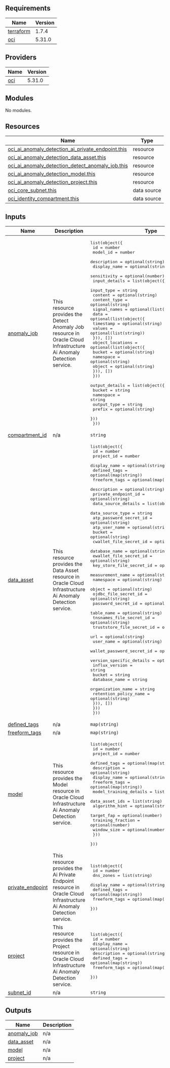 ## Requirements

| Name | Version |
|------|---------|
| <a name="requirement_terraform"></a> [terraform](#requirement\_terraform) | 1.7.4 |
| <a name="requirement_oci"></a> [oci](#requirement\_oci) | 5.31.0 |

## Providers

| Name | Version |
|------|---------|
| <a name="provider_oci"></a> [oci](#provider\_oci) | 5.31.0 |

## Modules

No modules.

## Resources

| Name | Type |
|------|------|
| [oci_ai_anomaly_detection_ai_private_endpoint.this](https://registry.terraform.io/providers/oracle/oci/5.31.0/docs/resources/ai_anomaly_detection_ai_private_endpoint) | resource |
| [oci_ai_anomaly_detection_data_asset.this](https://registry.terraform.io/providers/oracle/oci/5.31.0/docs/resources/ai_anomaly_detection_data_asset) | resource |
| [oci_ai_anomaly_detection_detect_anomaly_job.this](https://registry.terraform.io/providers/oracle/oci/5.31.0/docs/resources/ai_anomaly_detection_detect_anomaly_job) | resource |
| [oci_ai_anomaly_detection_model.this](https://registry.terraform.io/providers/oracle/oci/5.31.0/docs/resources/ai_anomaly_detection_model) | resource |
| [oci_ai_anomaly_detection_project.this](https://registry.terraform.io/providers/oracle/oci/5.31.0/docs/resources/ai_anomaly_detection_project) | resource |
| [oci_core_subnet.this](https://registry.terraform.io/providers/oracle/oci/5.31.0/docs/data-sources/core_subnet) | data source |
| [oci_identity_compartment.this](https://registry.terraform.io/providers/oracle/oci/5.31.0/docs/data-sources/identity_compartment) | data source |

## Inputs

| Name | Description | Type | Default | Required |
|------|-------------|------|---------|:--------:|
| <a name="input_anomaly_job"></a> [anomaly\_job](#input\_anomaly\_job) | This resource provides the Detect Anomaly Job resource in Oracle Cloud Infrastructure Ai Anomaly Detection service. | <pre>list(object({<br>    id           = number<br>    model_id     = number<br>    description  = optional(string)<br>    display_name = optional(string)<br>    sensitivity  = optional(number)<br>    input_details = list(object({<br>      input_type   = string<br>      content      = optional(string)<br>      content_type = optional(string)<br>      signal_names = optional(list(string))<br>      data = optional(list(object({<br>        timestamp = optional(string)<br>        values    = optional(list(string))<br>      })), [])<br>      object_locations = optional(list(object({<br>        bucket    = optional(string)<br>        namespace = optional(string)<br>        object    = optional(string)<br>      })), [])<br>    }))<br>    output_details = list(object({<br>      bucket      = string<br>      namespace   = string<br>      output_type = string<br>      prefix      = optional(string)<br>    }))<br>  }))</pre> | `[]` | no |
| <a name="input_compartment_id"></a> [compartment\_id](#input\_compartment\_id) | n/a | `string` | n/a | yes |
| <a name="input_data_asset"></a> [data\_asset](#input\_data\_asset) | This resource provides the Data Asset resource in Oracle Cloud Infrastructure Ai Anomaly Detection service. | <pre>list(object({<br>    id                  = number<br>    project_id          = number<br>    display_name        = optional(string)<br>    defined_tags        = optional(map(string))<br>    freeform_tags       = optional(map(string))<br>    description         = optional(string)<br>    private_endpoint_id = optional(string)<br>    data_source_details = list(object({<br>      data_source_type          = string<br>      atp_password_secret_id    = optional(string)<br>      atp_user_name             = optional(string)<br>      bucket                    = optional(string)<br>      cwallet_file_secret_id    = optional(string)<br>      database_name             = optional(string)<br>      ewallet_file_secret_id    = optional(string)<br>      key_store_file_secret_id  = optional(string)<br>      measurement_name          = optional(string)<br>      namespace                 = optional(string)<br>      object                    = optional(string)<br>      ojdbc_file_secret_id      = optional(string)<br>      password_secret_id        = optional(string)<br>      table_name                = optional(string)<br>      tnsnames_file_secret_id   = optional(string)<br>      truststore_file_secret_id = optional(string)<br>      url                       = optional(string)<br>      user_name                 = optional(string)<br>      wallet_password_secret_id = optional(string)<br>      version_specific_details = optional(list(object({<br>        influx_version        = string<br>        bucket                = string<br>        database_name         = string<br>        organization_name     = string<br>        retention_policy_name = optional(string)<br>      })), [])<br>    }))<br>  }))</pre> | `[]` | no |
| <a name="input_defined_tags"></a> [defined\_tags](#input\_defined\_tags) | n/a | `map(string)` | `{}` | no |
| <a name="input_freeform_tags"></a> [freeform\_tags](#input\_freeform\_tags) | n/a | `map(string)` | `{}` | no |
| <a name="input_model"></a> [model](#input\_model) | This resource provides the Model resource in Oracle Cloud Infrastructure Ai Anomaly Detection service. | <pre>list(object({<br>    id            = number<br>    project_id    = number<br>    defined_tags  = optional(map(string))<br>    description   = optional(string)<br>    display_name  = optional(string)<br>    freeform_tags = optional(map(string))<br>    model_training_details = list(object({<br>      data_asset_ids    = list(string)<br>      algorithm_hint    = optional(string)<br>      target_fap        = optional(number)<br>      training_fraction = optional(number)<br>      window_size       = optional(number)<br>    }))<br>  }))</pre> | `[]` | no |
| <a name="input_private_endpoint"></a> [private\_endpoint](#input\_private\_endpoint) | This resource provides the Ai Private Endpoint resource in Oracle Cloud Infrastructure Ai Anomaly Detection service. | <pre>list(object({<br>    id            = number<br>    dns_zones     = list(string)<br>    display_name  = optional(string)<br>    defined_tags  = optional(map(string))<br>    freeform_tags = optional(map(string))<br>  }))</pre> | `[]` | no |
| <a name="input_project"></a> [project](#input\_project) | This resource provides the Project resource in Oracle Cloud Infrastructure Ai Anomaly Detection service. | <pre>list(object({<br>    id            = number<br>    display_name  = optional(string)<br>    description   = optional(string)<br>    defined_tags  = optional(map(string))<br>    freeform_tags = optional(map(string))<br>  }))</pre> | `[]` | no |
| <a name="input_subnet_id"></a> [subnet\_id](#input\_subnet\_id) | n/a | `string` | n/a | yes |

## Outputs

| Name | Description |
|------|-------------|
| <a name="output_anomaly_job"></a> [anomaly\_job](#output\_anomaly\_job) | n/a |
| <a name="output_data_asset"></a> [data\_asset](#output\_data\_asset) | n/a |
| <a name="output_model"></a> [model](#output\_model) | n/a |
| <a name="output_project"></a> [project](#output\_project) | n/a |
